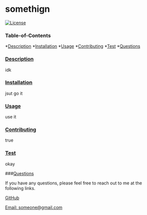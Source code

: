 # somethign

[![License](https://img.shields.io/badge/License-Apache_2.0-blue.svg)](https://opensource.org/licenses/Apache_2.0)
    

### Table-of-Contents

*[Description](#description)
*[Installation](#installation)
*[Usage](#usage)
*[Contributing](#contributing)
*[Test](#test)
*[Questions](#questions)

### [Description](#table-of-contents)

idk

### [Installation](#table-of-contents)

jsut go it

### [Usage](#table-of-contents)

use it

### [Contributing](#contributing)

true

### [Test](#test)

okay

###[Questions](#questions)

If you have any questions, please feel free to reach out to me at the following links.

[GitHub](https://github.com/gramer35) 

[Email: someone@gmail.com](mailto:someone@gmail.com)


